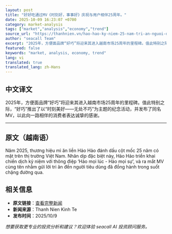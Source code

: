 ```yaml
---
layout: post
title: "好好吃通过MV《时刻好，事事好》庆祝与用户相伴25周年。"
date: 2025-10-09 16:23:07 +0700
category: market-analysis
tags: ["market","analysis","economy","trend"]
source_url: "https://thanhnien.vn/hao-hao-ky-niem-25-nam-tri-an-nguoi-dung-qua-mv-hao-moi-luc-hao-moi-su-185251009145405739.htm"
author: "seacall Team"
excerpt: "2025年，方便面品牌“好巧”将迎来其进入越南市场25周年的里程碑。值此特别之际，“好巧”推出了以“时刻美好——无处不巧”为主题的纪念活动，并发布了同名MV，以此向一路相伴的消费者表达诚挚的感谢。..."
featured: false
keywords: "market, analysis, economy, trend"
lang: vi
translated: true
translated_lang: zh-Hans
---
```


## 中文译文

2025年，方便面品牌“好巧”将迎来其进入越南市场25周年的里程碑。值此特别之际，“好巧”推出了以“时刻美好——无处不巧”为主题的纪念活动，并发布了同名MV，以此向一路相伴的消费者表达诚挚的感谢。

---

## 原文（越南语）

Năm 2025, thương hiệu m&igrave; ăn liền Hảo Hảo đ&aacute;nh dấu cột mốc 25 năm c&oacute; mặt tr&ecirc;n thị trường Việt Nam. Nh&acirc;n dịp đặc biệt n&agrave;y, Hảo Hảo triển khai chiến dịch kỷ niệm với th&ocirc;ng điệp &lsquo;Hảo mọi l&uacute;c - Hảo mọi sự&rsquo;, v&agrave; ra mắt MV c&ugrave;ng t&ecirc;n nhằm gửi lời tri &acirc;n đến người ti&ecirc;u d&ugrave;ng đ&atilde; đồng h&agrave;nh trong suốt chặng đường qua.

## 相关信息

- **原文链接**：[查看完整新闻](https://thanhnien.vn/hao-hao-ky-niem-25-nam-tri-an-nguoi-dung-qua-mv-hao-moi-luc-hao-moi-su-185251009145405739.htm)
- **新闻来源**：Thanh Nien Kinh Te
- **发布时间**：2025/10/9

*想要获取更专业的投资分析和建议？欢迎体验 seacall AI 投资顾问服务。*